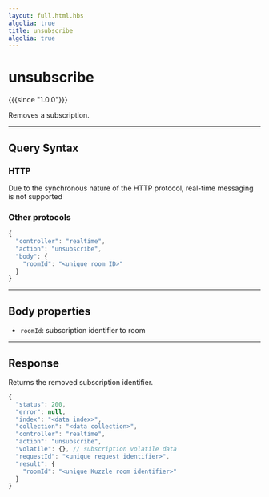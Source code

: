 ```yaml
---
layout: full.html.hbs
algolia: true
title: unsubscribe
algolia: true
---
```



# unsubscribe

{{{since "1.0.0"}}}

Removes a subscription.

---

## Query Syntax

### HTTP

Due to the synchronous nature of the HTTP protocol, real-time messaging is not supported

### Other protocols

```js
{
  "controller": "realtime",
  "action": "unsubscribe",
  "body": {
    "roomId": "<unique room ID>"
  }
}
```

---

## Body properties

* `roomId`: subscription identifier to room

---

## Response

Returns the removed subscription identifier.

```js
{
  "status": 200,
  "error": null,
  "index": "<data index>",
  "collection": "<data collection>",
  "controller": "realtime",
  "action": "unsubscribe",
  "volatile": {}, // subscription volatile data
  "requestId": "<unique request identifier>",
  "result": {
    "roomId": "<unique Kuzzle room identifier>"
  }
}
```
